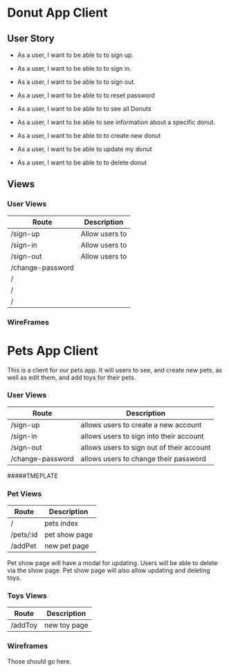 # Donut App Client

## User Story 

* As a user, I want to be able to to sign up.
* As a user, I want to be able to to sign in.
* As a user, I want to be able to to sign out.
* As a user, I want to be able to to reset password

* As a user, I want to be able to to see all Donuts
* As a user, I want to be able to see information about a specific donut.
* As a user, I want to be able to to create new donut
* As a user, I want to be able to update my donut
* As a user, I want to be able to to delete donut

## Views

### User Views
| Route | Description |
| ------ | ------------- |
| /sign-up | Allow users to  |
| /sign-in | Allow users to  |
| /sign-out | Allow users to  |
| /change-password |  |
| / |  |
| / |  |
| / |  |

### WireFrames

# Pets App Client

This is a client for our pets app. It will users to see, and create new pets, as well as edit them, and add toys for their pets.

### User Views

| Route | Description |
| ----- | ----------- |
| /sign-up | allows users to create a new account |
| /sign-in | allows users to sign into their account |
| /sign-out | allows users to sign out of their account |
| /change-password | allows users to change their password |

#####TMEPLATE
### Pet Views

| Route | Description |
| ----- | ----------- |
| /     | pets index  |
| /pets/:id | pet show page |
| /addPet | new pet page |

Pet show page will have a modal for updating.
Users will be able to delete via the show page.
Pet show page will also allow updating and deleting toys.

### Toys Views

| Route | Description |
| ----- | ----------- |
| /addToy | new toy page |

### Wireframes

Those should go here.